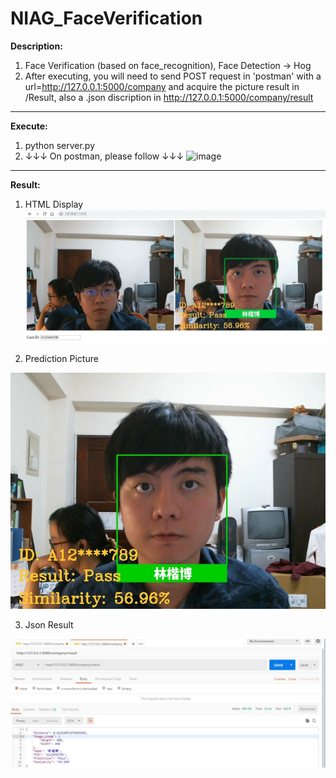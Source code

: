 # NIAG_FaceVerification

**Description:** 
1. Face Verification (based on face_recognition), Face Detection -> Hog
2. After executing, you will need to send POST request in 'postman' with a url=http://127.0.0.1:5000/company and acquire the picture result in /Result, also a .json discription in http://127.0.0.1:5000/company/result

---

**Execute:**
1. python server.py
2. ↓↓↓ On postman, please follow ↓↓↓
![image](https://github.com/KBLin1996/NIAG_FaceVerification-Local/blob/master/Request.jpg)

---

**Result:**
1. HTML Display
![image](https://github.com/KBLin1996/NIAG_FaceVerification/blob/master/Display.jpg)

2. Prediction Picture


![image](https://github.com/KBLin1996/NIAG_FaceVerification/blob/master/Result/A123456789.jpg)

3. Json Result

![image](https://github.com/KBLin1996/NIAG_FaceVerification/blob/master/Json_result.jpg)
